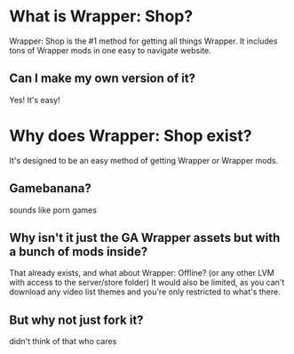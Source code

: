# What is Wrapper: Shop?
Wrapper: Shop is the #1 method for getting all things Wrapper. It includes tons of Wrapper mods in one easy to navigate website.

## Can I make my own version of it?
Yes! It's easy!

# Why does Wrapper: Shop exist?
It's designed to be an easy method of getting Wrapper or Wrapper mods.

## Gamebanana?
sounds like porn games

## Why isn't it just the GA Wrapper assets but with a bunch of mods inside?
That already exists, and what about Wrapper: Offline? (or any other LVM with access to the server/store folder) It would also be limited, as you can't download any video list themes and you're only restricted to what's there.

## But why not just fork it?
didn't think of that who cares
